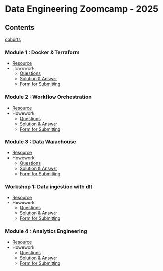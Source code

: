 # Data Engineering Zoomcamp - 2025

## Contents

[cohorts](https://github.com/DataTalksClub/data-engineering-zoomcamp/tree/8150d6bd9bce3936ad7f6cfefda5e20d6949ac8f/cohorts/2025)

### Module 1 : Docker & Terraform 
- [Resource](https://github.com/DataTalksClub/data-engineering-zoomcamp/tree/main/01-docker-terraform)
- Howework
  - [Questions](https://github.com/DataTalksClub/data-engineering-zoomcamp/blob/main/cohorts/2025/01-docker-terraform/homework.md)
  - [Solution & Answer](https://github.com/ketut-garjita/de-zoomcamp-2025/blob/main/homeworks/01-Docker-and-SQL.md)
  - [Form for Submitting](https://courses.datatalks.club/de-zoomcamp-2025/homework/hw1)

### Module 2 : Workflow Orchestration
- [Resource](https://github.com/DataTalksClub/data-engineering-zoomcamp/tree/main/02-workflow-orchestration)
- Howework
  - [Questions](https://github.com/DataTalksClub/data-engineering-zoomcamp/blob/main/cohorts/2025/02-workflow-orchestration/homework.md)
  - [Solution & Answer](https://github.com/ketut-garjita/de-zoomcamp-2025/blob/main/homeworks/02-workflow-orchestration.ipynb)
  - [Form for Submitting](https://courses.datatalks.club/de-zoomcamp-2025/homework/hw2)

### Module 3 : Data Waraehouse
- [Resource](https://github.com/DataTalksClub/data-engineering-zoomcamp/tree/main/03-data-warehouse)
- Howework
  - [Questions](https://github.com/DataTalksClub/data-engineering-zoomcamp/blob/main/cohorts/2025/03-data-warehouse/homework.md)
  - [Solution & Answer](https://github.com/ketut-garjita/de-zoomcamp-2025/blob/main/homeworks/03-datawarehouse.md)
  - [Form for Submitting](https://courses.datatalks.club/de-zoomcamp-2025/homework/hw3)

### Workshop 1: Data ingestion with dlt
- [Resource](https://github.com/DataTalksClub/data-engineering-zoomcamp/tree/main/cohorts/2025/workshops/dlt)
- Howework
  - [Questions](https://github.com/DataTalksClub/data-engineering-zoomcamp/blob/main/cohorts/2025/workshops/dlt/dlt_homework.md)
  - [Solution & Answer](https://colab.research.google.com/drive/1xtnig3la1MoGC_LGkFBHpqfea0iidZo1)
  - [Form for Submitting](https://courses.datatalks.club/de-zoomcamp-2025/homework/workshop1)

### Module 4 : Analytics Engineering
- [Resource](https://github.com/DataTalksClub/data-engineering-zoomcamp/tree/main/04-analytics-engineering)
- Howework
  - [Questions](https://github.com/DataTalksClub/data-engineering-zoomcamp/blob/main/cohorts/2025/04-analytics-engineering/homework.md)
  - [Solution & Answer](https://github.com/ketut-garjita/de-zoomcamp-2025/blob/main/homeworks/04-analytics-engineering.md)
  - [Form for Submitting](https://courses.datatalks.club/de-zoomcamp-2025/homework/hw4)
